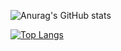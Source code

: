 ![Anurag's GitHub stats](https://github-readme-stats.vercel.app/api?username=Yesman3&show_icons=true&theme=discord_old_blurple)





[![Top Langs](https://github-readme-stats.vercel.app/api/top-langs/?username=anuraghazra&layout=compact)](https://github.com/anuraghazra/github-readme-stats)

